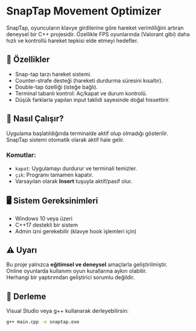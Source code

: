 # SnapTap Movement Optimizer

SnapTap, oyuncuların klavye girdilerine göre hareket verimliliğini artıran deneysel bir C++ projesidir. Özellikle FPS oyunlarında (Valorant gibi) daha hızlı ve kontrollü hareket tepkisi elde etmeyi hedefler.

## 🧠 Özellikler

- Snap-tap tarzı hareket sistemi.
- Counter-strafe desteği (hareketi durdurma süresini kısaltır).
- Double-tap özelliği (isteğe bağlı).
- Terminal tabanlı kontrol: Aç/kapat ve durum kontrolü.
- Düşük farklarla yapılan input taklidi sayesinde doğal hissettirir.

## 🚀 Nasıl Çalışır?

Uygulama başlatıldığında terminalde aktif olup olmadığı gösterilir.  
SnapTap sistemi otomatik olarak aktif hale gelir.

### Komutlar:

- `kapat`: Uygulamayı durdurur ve terminali temizler.
- `çık`: Programı tamamen kapatır.
- Varsayılan olarak **Insert** tuşuyla aktif/pasif olur.

## 🖥️ Sistem Gereksinimleri

- Windows 10 veya üzeri
- C++17 destekli bir sistem
- Admin izni gerekebilir (klavye hook işlemleri için)

## ⚠️ Uyarı

Bu proje yalnızca **eğitimsel ve deneysel** amaçlarla geliştirilmiştir.  
Online oyunlarda kullanımı oyun kurallarına aykırı olabilir.  
Herhangi bir yaptırımdan geliştirici sorumlu değildir.

## 📁 Derleme

Visual Studio veya g++ kullanarak derleyebilirsin:

```bash
g++ main.cpp -o snaptap.exe
